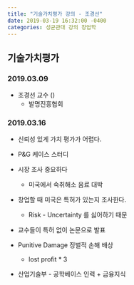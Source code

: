 ```yaml
---
title: "기술가치평가 강의 - 조경선"
date: 2019-03-19 16:32:00 -0400
categories: 성균관대 강의 창업학
---
```




## 기술가치평가

### 2019.03.09

 - 조경선 교수 ()
   - 발명진흥협회

### 2019.03.16

  - 신뢰성 있게 가치 평가가 어렵다.

  - P&G 케이스 스터디 

  - 시장 조사 중요하다
    - 미국에서 숙취해소 음료 대박

  - 창업할 때 미국은 특허가 있는지 조사한다.
    - Risk - Uncertainty 를 싫어하기 때문

  - 교수들이 특허 없이 논문으로 발표

  - Punitive Damage 징벌적 손해 배상
    - lost profit * 3

  - 산업기술부 - 공학베이스 인력 + 금융지식